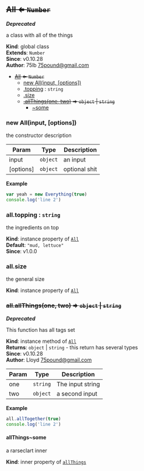 <a name="All"></a>

## ~~All ⇐ <code>Number</code>~~
***Deprecated***

a class with all of the things

**Kind**: global class  
**Extends**: <code>Number</code>  
**Since**: v0.10.28  
**Author**: 75lb <75pound@gmail.com>  

* ~~[All](#All) ⇐ <code>Number</code>~~
    * [new All(input, [options])](#new_All_new)
    * [.topping](#All+topping) : <code>string</code>
    * [.size](#All+size)
    * ~~[.allThings(one, two)](#All+allThings) ⇒ <code>object</code> \| <code>string</code>~~
        * [~some](#All+allThings..some)

<a name="new_All_new"></a>

### new All(input, [options])
the constructor description


| Param | Type | Description |
| --- | --- | --- |
| input | <code>object</code> | an input |
| [options] | <code>object</code> | optional shit |

**Example**  
```js
var yeah = new Everything(true)
console.log('line 2')
```
<a name="All+topping"></a>

### all.topping : <code>string</code>
the ingredients on top

**Kind**: instance property of [<code>All</code>](#All)  
**Default**: <code>&quot;mud, lettuce&quot;</code>  
**Since**: v1.0.0  
<a name="All+size"></a>

### all.size
the general size

**Kind**: instance property of [<code>All</code>](#All)  
<a name="All+allThings"></a>

### ~~all.allThings(one, two) ⇒ <code>object</code> \| <code>string</code>~~
***Deprecated***

This function has all tags set

**Kind**: instance method of [<code>All</code>](#All)  
**Returns**: <code>object</code> \| <code>string</code> - this return has several types  
**Since**: v0.10.28  
**Author**: Lloyd <75pound@gmail.com>  

| Param | Type | Description |
| --- | --- | --- |
| one | <code>string</code> | The input string |
| two | <code>object</code> | a second input |

**Example**  
```js
all.allTogether(true)
console.log('line 2')
```
<a name="All+allThings..some"></a>

#### allThings~some
a rarseclart inner

**Kind**: inner property of [<code>allThings</code>](#All+allThings)  
